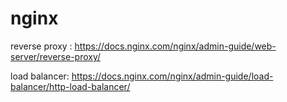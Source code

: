# nginx

reverse proxy : https://docs.nginx.com/nginx/admin-guide/web-server/reverse-proxy/

load balancer: https://docs.nginx.com/nginx/admin-guide/load-balancer/http-load-balancer/

